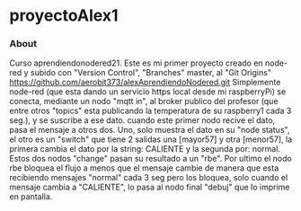 proyectoAlex1
=============

### About

Curso aprendiendonodered21. Este es mi primer proyecto creado en node-red y subido con "Version Control", "Branches" master, al "Git Origins"
https://github.com/aerobit373/alexAprendiendoNodered.git
Simplemente node-red (que esta dando un servicio https local desde mi raspberryPi) se conecta, mediante un nodo "mqtt in", al broker publico del profesor (que entre otros "topics" esta publicando la temperatura de su raspberry1 cada 3 seg.), y se suscribe a ese dato. cuando este primer nodo recive el dato, pasa el mensaje a otros dos. Uno, solo muestra el dato en su "node status", el otro es un "switch" que tiene 2 salidas una [mayor57] y otra  [menor57], la primera cambia el dato por la string: CALIENTE y la segunda por: normal. Estos dos nodos "change" pasan su resultado a un "rbe". Por ultimo el nodo rbe bloquea el flujo a menos que el mensaje cambie de manera que esta recibiendo mensajes "normal" cada 3 seg pero los bloquea, solo cuando el mensaje cambia a "CALIENTE", lo pasa al nodo final "debuj" que lo imprime en pantalla.